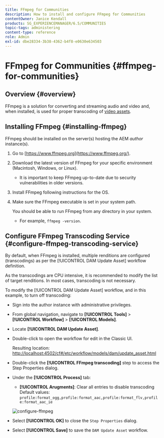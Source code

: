 ```yaml
---
title: FFmpeg for Communities
description: How to install and configure FFmpeg for Communities
contentOwner: Janice Kendall
products: SG_EXPERIENCEMANAGER/6.5/COMMUNITIES
topic-tags: administering
content-type: reference
role: Admin
exl-id: dbe28334-3b38-4362-b4f8-e0630e634503
---
```

# FFmpeg for Communities {#ffmpeg-for-communities}

## Overview {#overview}

FFmpeg is a solution for converting and streaming audio and video and, when installed, is used for proper transcoding of [video assets](../../help/sites-authoring/default-components-foundation.md#video).

## Installing FFmpeg {#installing-ffmpeg}

FFmpeg should be installed on the server(s) hosting the AEM *author* instance(s).

1. Go to [https://www.ffmpeg.org](https://www.ffmpeg.org/).
1. Download the latest version of FFmpeg for your specific environment (Macintosh, Windows, or Linux).

    * It is important to keep FFmpeg up-to-date due to security vulnerabilities in older versions.

1. Install FFmpeg following instructions for the OS.

1. Make sure the FFmpeg executable is set in your system path.

   You should be able to run FFmpeg from any directory in your system.

    * For example, `ffmpeg -version`.

## Configure FFmpeg Transcoding Service {#configure-ffmpeg-transcoding-service}

By default, when FFmpeg is installed, multiple renditions are configured (transcodings) as per the [!UICONTROL DAM Update Asset] workflow definition.

As the transcodings are CPU intensive, it is recommended to modify the list of target renditions. In most cases, transcoding is not necessary.

To modify the [!UICONTROL DAM Update Asset] workflow, and in this example, to turn off transcoding:

* Sign into the author instance with administrative privileges.
* From global navigation, navigate to **[!UICONTROL Tools]** > **[!UICONTROL Workflow]** > **[!UICONTROL Models]**.
* Locate **[!UICONTROL DAM Update Asset]**.
* Double-click to open the workflow for edit in the Classic UI.

  Resulting location: [http://localhost:4502/cf#/etc/workflow/models/dam/update_asset.html](http://localhost:4502/cf#/etc/workflow/models/dam/update_asset.html)

* Double-click the **[!UICONTROL FFmpeg transcoding]** step to access the Step Properties dialog.
* Under the **[!UICONTROL Process]** tab:

  * **[!UICONTROL Arugments]**: Clear all entries to disable transcoding Default values: `profile:format_ogg,profile:format_aac,profile:format_flv,profile:format_aac_ie`

  ![configure-ffmpeg](assets/configure-ffmpeg.png)

* Select **[!UICONTROL OK]** to close the `Step Properties` dialog.

* Select **[!UICONTROL Save]** to save the `DAM Update Asset` workflow.
